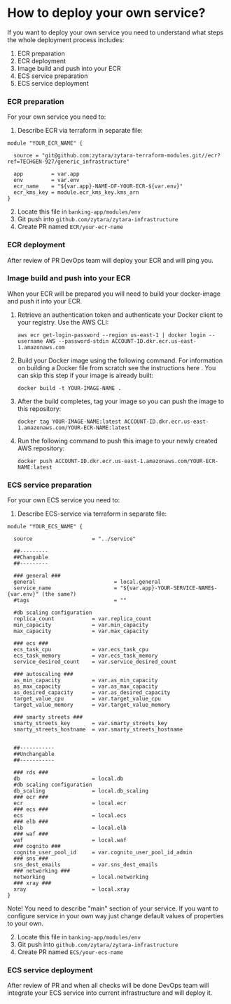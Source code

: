 # How to deploy your own service?
If you want to deploy your own service you need to understand what steps the whole deployment process includes:
1. ECR preparation
2. ECR deployment
3. Image build and push into your ECR
4. ECS service preparation
5. ECS service deployment

### ECR preparation
For your own service you need to:
1. Describe ECR via terraform in separate file:
```
module "YOUR_ECR_NAME" {

  source = "git@github.com:zytara/zytara-terraform-modules.git//ecr?ref=TECHGEN-927/generic_infrastructure"

  app         = var.app
  env         = var.env
  ecr_name    = "${var.app}-NAME-OF-YOUR-ECR-${var.env}"
  ecr_kms_key = module.ecr_kms_key.kms_arn
}
```
2. Locate this file in `banking-app/modules/env`
3. Git push into `github.com/zytara/zytara-infrastructure`
4. Create PR named `ECR/your-ecr-name`

### ECR deployment
After review of PR DevOps team will deploy your ECR and will ping you.

### Image build and push into your ECR
When your ECR will be prepared you will need to build your docker-image and push it into your ECR.
1. Retrieve an authentication token and authenticate your Docker client to your registry.
   Use the AWS CLI:
   ```
   aws ecr get-login-password --region us-east-1 | docker login --username AWS --password-stdin ACCOUNT-ID.dkr.ecr.us-east-1.amazonaws.com
   ```
2. Build your Docker image using the following command. For information on building a Docker file from scratch see the instructions here . You can skip this step if your image is already built:
   ```
   docker build -t YOUR-IMAGE-NAME .
   ```
3. After the build completes, tag your image so you can push the image to this repository:
   ```
   docker tag YOUR-IMAGE-NAME:latest ACCOUNT-ID.dkr.ecr.us-east-1.amazonaws.com/YOUR-ECR-NAME:latest
   ```
4. Run the following command to push this image to your newly created AWS repository:
   ```
   docker push ACCOUNT-ID.dkr.ecr.us-east-1.amazonaws.com/YOUR-ECR-NAME:latest
   ```
### ECS service preparation
For your own ECS service you need to:
1. Describe ECS-service via terraform in separate file:
```
module "YOUR_ECS_NAME" {

  source                   = "../service"

  ##---------
  ##Changable
  ##---------

  ### general ###
  general                         = local.general
  service_name                    = "${var.app}-YOUR-SERVICE-NAME$-{var.env}" (the same?)
  #tags                           = ""

  #db scaling configuration
  replica_count            = var.replica_count
  min_capacity             = var.min_capacity
  max_capacity             = var.max_capacity

  ### ecs ###
  ecs_task_cpu             = var.ecs_task_cpu
  ecs_task_memory          = var.ecs_task_memory
  service_desired_count    = var.service_desired_count

  ### autoscaling ###
  as_min_capacity          = var.as_min_capacity
  as_max_capacity          = var.as_max_capacity
  as_desired_capacity      = var.as_desired_capacity
  target_value_cpu         = var.target_value_cpu
  target_value_memory      = var.target_value_memory

  ### smarty streets ###
  smarty_streets_key       = var.smarty_streets_key
  smarty_streets_hostname  = var.smarty_streets_hostname


  ##-----------
  ##Unchangable
  ##-----------

  ### rds ###
  db                       = local.db
  #db scaling configuration
  db_scaling               = local.db_scaling
  ### ecr ###
  ecr                      = local.ecr
  ### ecs ###
  ecs                      = local.ecs
  ### elb ###
  elb                      = local.elb
  ### waf ###
  waf                      = local.waf
  ### cognito ###
  cognito_user_pool_id     = var.cognito_user_pool_id_admin
  ### sns ###
  sns_dest_emails          = var.sns_dest_emails
  ### networking ###
  networking               = local.networking
  ### xray ###
  xray                     = local.xray
}

```
Note! You need to describe "main" section of your service.
If you want to configure service in your own way just change default values of properties to your own.

2. Locate this file in `banking-app/modules/env`
3. Git push into `github.com/zytara/zytara-infrastructure`
4. Create PR named `ECS/your-ecs-name`

### ECS service deployment
After review of PR and when all checks will be done DevOps team will integrate your ECS service into current infrastructure and will deploy it.
